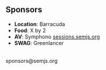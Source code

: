 ##  Sponsors

- **Location**: Barracuda
- **Food**: X by 2
- **AV**: Symphono [sessions.semjs.org](http://sessions.semjs.org)
- **SWAG**: Greenlancer

<br />
sponsors@semjs.org
